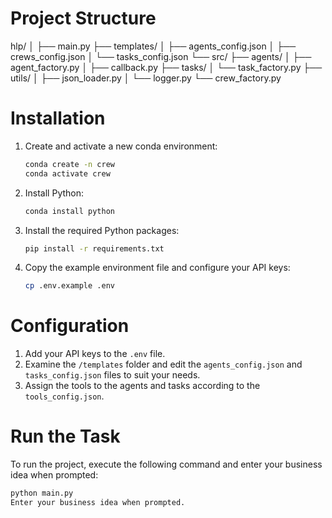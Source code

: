 # Project Structure
hlp/
│
├── main.py
├── templates/
│ ├── agents_config.json
│ ├── crews_config.json
│ └── tasks_config.json
└── src/
├── agents/
│ ├── agent_factory.py
│ ├── callback.py
├── tasks/
│ └── task_factory.py
├── utils/
│ ├── json_loader.py
│ └── logger.py
└── crew_factory.py
# Installation

1. Create and activate a new conda environment:
    ```sh
    conda create -n crew
    conda activate crew
    ```

2. Install Python:
    ```sh
    conda install python
    ```

3. Install the required Python packages:
    ```sh
    pip install -r requirements.txt
    ```

4. Copy the example environment file and configure your API keys:
    ```sh
    cp .env.example .env
    ```

# Configuration

1. Add your API keys to the `.env` file.
2. Examine the `/templates` folder and edit the `agents_config.json` and `tasks_config.json` files to suit your needs.
3. Assign the tools to the agents and tasks according to the `tools_config.json`.

# Run the Task

To run the project, execute the following command and enter your business idea when prompted:
```sh
python main.py
Enter your business idea when prompted.
